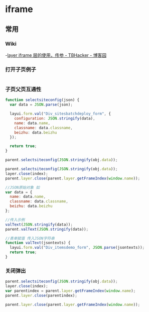 # iframe

## 常用

### Wiki

-[layer iframe 层的使用，传参 - TBHacker - 博客园](https://www.cnblogs.com/jiqing9006/p/5135697.html)

### 打开子页例子

```js
```

### 子页父页互通性

```js
function selectsiteconfig(json) {
  var data = JSON.parse(json);

  layui.form.val("Div_sitesbatchdeploy_form", {
    configuration: JSON.stringify(data),
    name: data.name,
    classname: data.classname,
    beizhu: data.beizhu
  });

  return true;
}
```

```js
parent.selectsiteconfig(JSON.stringify(obj.data));
```

```js
parent.selectsiteconfig(JSON.stringify(obj.data));
layer.close(index);
parent.layer.close(parent.layer.getFrameIndex(window.name));

//JSON原始对象 如
var data = {
  name: data.name,
  classname: data.classname,
  beizhu: data.beizhu
};

//传入示例
valText(JSON.stringify(data));
parent.valText(JSON.stringify(data));

//表单赋值 传入JSON字符串
function valText(jsontexts) {
  layui.form.val("Div_itemsdemo_form", JSON.parse(jsontexts));
  return true;
}
```

### 关闭弹出

```js
parent.selectsiteconfig(JSON.stringify(obj.data));
layer.close(index);
var parentindex = parent.layer.getFrameIndex(window.name);
parent.layer.close(parentindex);

parent.layer.close(parent.layer.getFrameIndex(window.name));
```
